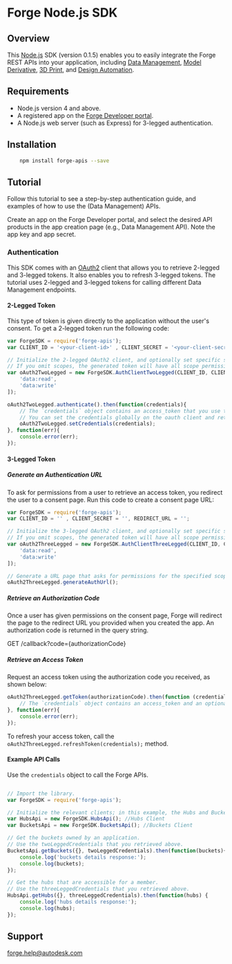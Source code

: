 # Forge Node.js SDK

## Overview
This [Node.js](https://nodejs.org/) SDK (version 0.1.5) enables you to easily integrate the Forge REST APIs
into your application, including [Data Management](https://developer.autodesk.com/en/docs/data/v2/overview/),
[Model Derivative](https://developer.autodesk.com/en/docs/model-derivative/v2/overview/),
[3D Print](https://developer.autodesk.com/en/docs/print/v1/overview/),
and [Design Automation](https://developer.autodesk.com/en/docs/design-automation/v2/overview/).

## Requirements
* Node.js version 4 and above.
* A registered app on the [Forge Developer portal](https://developer.autodesk.com/myapps).
* A Node.js web server (such as Express) for 3-legged authentication.


## Installation
```sh
    npm install forge-apis --save
```

## Tutorial
Follow this tutorial to see a step-by-step authentication guide, and examples of how to use the (Data Management) APIs.

Create an app on the Forge Developer portal, and select the desired API products in the app creation page (e.g., Data Management API). Note the app key and app secret.

### Authentication

This SDK comes with an [OAuth2](https://developer.autodesk.com/en/docs/oauth/v2/overview/) client that allows you to retrieve 2-legged and 3-legged tokens. It also enables you to refresh 3-legged tokens. The tutorial uses 2-legged and 3-legged tokens for calling different Data Management endpoints.

#### 2-Legged Token

This type of token is given directly to the application without the user's consent.
To get a 2-legged token run the following code:

``` JavaScript
var ForgeSDK = require('forge-apis');
var CLIENT_ID = '<your-client-id>' , CLIENT_SECRET = '<your-client-secret>';

// Initialize the 2-legged OAuth2 client, and optionally set specific scopes.
// If you omit scopes, the generated token will have all scope permissions.
var oAuth2TwoLegged = new ForgeSDK.AuthClientTwoLegged(CLIENT_ID, CLIENT_SECRET, [
    'data:read',
    'data:write'
]);

oAuth2TwoLegged.authenticate().then(function(credentials){
    // The `credentials` object contains an access_token that you use to call the endpoints.
    // You can set the credentials globally on the oauth client and retrieve them later on.
    oAuth2TwoLegged.setCredentials(credentials);
}, function(err){
    console.error(err);
});
```

#### 3-Legged Token
##### Generate an Authentication URL

To ask for permissions from a user to retrieve an access token, you
redirect the user to a consent page. Run this code to create a consent page URL:

``` JavaScript
var ForgeSDK = require('forge-apis');
var CLIENT_ID = '' , CLIENT_SECRET = '', REDIRECT_URL = '';

// Initialize the 3-legged OAuth2 client, and optionally set specific scopes.
// If you omit scopes, the generated token will have all scope permissions.
var oAuth2ThreeLegged = new ForgeSDK.AuthClientThreeLegged(CLIENT_ID, CLIENT_SECRET, REDIRECT_URL, [
    'data:read',
    'data:write'
]);

// Generate a URL page that asks for permissions for the specified scopes.
oAuth2ThreeLegged.generateAuthUrl();
```

##### Retrieve an Authorization Code

Once a user has given permissions on the consent page, Forge will redirect
the page to the redirect URL you provided when you created the app. An authorization code is returned in the query string.

GET /callback?code={authorizationCode}

##### Retrieve an Access Token

Request an access token using the authorization code you received, as shown below:

``` JavaScript
oAuth2ThreeLegged.getToken(authorizationCode).then(function (credentials) {
    // The `credentials` object contains an access_token and an optional refresh_token that you can use to call the endpoints.
}, function(err){
    console.error(err);
});
```

To refresh your access token, call the `oAuth2ThreeLegged.refreshToken(credentials);` method.

#### Example API Calls

Use the `credentials` object to call the Forge APIs.

``` JavaScript

// Import the library.
var ForgeSDK = require('forge-apis');

// Initialize the relevant clients; in this example, the Hubs and Buckets clients (part of the Data Management API).
var HubsApi = new ForgeSDK.HubsApi(); //Hubs Client
var BucketsApi = new ForgeSDK.BucketsApi(); //Buckets Client

// Get the buckets owned by an application.
// Use the twoLeggedCredentials that you retrieved above.
BucketsApi.getBuckets({}, twoLeggedCredentials).then(function(buckets){
    console.log('buckets details response:');
    console.log(buckets);
});

// Get the hubs that are accessible for a member.
// Use the threeLeggedCredentials that you retrieved above.
HubsApi.getHubs({}, threeLeggedCredentials).then(function(hubs) {
    console.log('hubs details response:');
    console.log(hubs);
});

```

## Support

forge.help@autodesk.com
